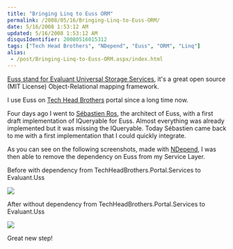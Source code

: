 ```yaml
---
title: "Bringing Linq to Euss ORM"
permalink: /2008/05/16/Bringing-Linq-to-Euss-ORM/
date: 5/16/2008 1:53:12 AM
updated: 5/16/2008 1:53:12 AM
disqusIdentifier: 20080516015312
tags: ["Tech Head Brothers", "NDepend", "Euss", "ORM", "Linq"]
alias:
 - /post/Bringing-Linq-to-Euss-ORM.aspx/index.html
---
```

[Euss stand for Evaluant Universal Storage Services](http://euss.evaluant.com/), it's a great open source (MIT License) Object-Relational mapping framework.

I use Euss on [Tech Head Brothers](http://www.techheadbrothers.com/) portal since a long time now.
<!-- more -->

Four days ago I went to [Sébastien Ros](http://www.dotnetguru2.org/sebastienros/), the architect of Euss, with a first draft implementation of IQueryable<T> for Euss. Almost everything was already implemented but it was missing the IQueryable<T>. Today Sébastien came back to me with a first implementation that I could quickly integrate.

As you can see on the following screenshots, made with [NDepend](http://www.ndepend.com/), I was then able to remove the dependency on Euss from my Service Layer.

Before with dependency from TechHeadBrothers.Portal.Services to Evaluant.Uss

![](http://farm3.static.flickr.com/2051/2495212684_3c820458eb_o.jpg) 

After without dependency from TechHeadBrothers.Portal.Services to Evaluant.Uss

![](http://farm4.static.flickr.com/3229/2495250970_a703e36eef_o.jpg) 

Great new step! 
